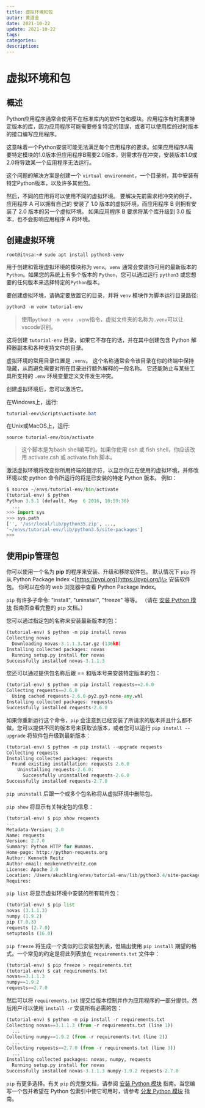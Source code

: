```yaml
---
title: 虚拟环境和包
autor: 黄道金
date: 2021-10-22
update: 2021-10-22
tags: 
categories: 
description: 
---
```


# 虚拟环境和包

## 概述

Python应用程序通常会使用不在标准库内的软件包和模块。应用程序有时需要特定版本的库，因为应用程序可能需要修复特定的错误，或者可以使用库的过时版本的接口编写应用程序。

这意味着一个Python安装可能无法满足每个应用程序的要求。如果应用程序A需要特定模块的1.0版本但应用程序B需要2.0版本，则需求存在冲突，安装版本1.0或2.0将导致某一个应用程序无法运行。

这个问题的解决方案是创建一个 `virtual environment`，一个目录树，其中安装有特定Python版本，以及许多其他包。

然后，不同的应用将可以使用不同的虚拟环境。 要解决先前需求相冲突的例子，应用程序 A 可以拥有自己的 安装了 1.0 版本的虚拟环境，而应用程序 B 则拥有安装了 2.0 版本的另一个虚拟环境。 如果应用程序 B 要求将某个库升级到 3.0 版本，也不会影响应用程序 A 的环境。

## 创建虚拟环境

```shell-session
root@itnsa:~# sudo apt install python3-venv
```

用于创建和管理虚拟环境的模块称为 `venv`。`venv` 通常会安装你可用的最新版本的 `Python`。如果您的系统上有多个版本的 `Python`，您可以通过运行 `python3` 或您想要的任何版本来选择特定的`Python`版本。

要创建虚拟环境，请确定要放置它的目录，并将 `venv` 模块作为脚本运行目录路径:

```powershell
python3 -m venv tutorial-env
```

> 使用`python3 -m venv .venv`指令，虚拟文件夹的名称为`.venv`可以让vscode识别。

这将创建 `tutorial-env` 目录，如果它不存在的话，并在其中创建包含 Python 解释器副本和各种支持文件的目录。

虚拟环境的常用目录位置是 `.venv`。 这个名称通常会令该目录在你的终端中保持隐藏，从而避免需要对所在目录进行额外解释的一般名称。 它还能防止与某些工具所支持的 `.env` 环境变量定义文件发生冲突。

创建虚拟环境后，您可以激活它。

在Windows上，运行:

```powershell
tutorial-env\Scripts\activate.bat
```

在Unix或MacOS上，运行:

```shell-session
source tutorial-env/bin/activate
```

> 这个脚本是为bash shell编写的。如果你使用 csh 或 fish shell，你应该改用 activate.csh 或 activate.fish 脚本。

激活虚拟环境将改变你所用终端的提示符，以显示你正在使用的虚拟环境，并修改环境以使 python 命令所运行的将是已安装的特定 Python 版本。 例如：

```python
$ source ~/envs/tutorial-env/bin/activate
(tutorial-env) $ python
Python 3.5.1 (default, May  6 2016, 10:59:36)
  ...
>>> import sys
>>> sys.path
['', '/usr/local/lib/python35.zip', ...,
'~/envs/tutorial-env/lib/python3.5/site-packages']
>>>
```
## 使用pip管理包

你可以使用一个名为 **pip** 的程序来安装、升级和移除软件包。 默认情况下 `pip` 将从 Python Package Index <[https://pypi.org](https://pypi.org/)\> 安装软件包。 你可以在你的 web 浏览器中查看 Python Package Index。

`pip` 有许多子命令: "install", "uninstall", "freeze" 等等。 （请在 [安装 Python 模块](https://docs.python.org/zh-cn/3/installing/index.html#installing-index) 指南页查看完整的 `pip` 文档。）

您可以通过指定包的名称来安装最新版本的包：

```python
(tutorial-env) $ python -m pip install novas
Collecting novas
  Downloading novas-3.1.1.3.tar.gz (136kB)
Installing collected packages: novas
  Running setup.py install for novas
Successfully installed novas-3.1.1.3
```

您还可以通过提供包名称后跟 == 和版本号来安装特定版本的包：

```python
(tutorial-env) $ python -m pip install requests==2.6.0
Collecting requests==2.6.0
  Using cached requests-2.6.0-py2.py3-none-any.whl
Installing collected packages: requests
Successfully installed requests-2.6.0
```

如果你重新运行这个命令，`pip` 会注意到已经安装了所请求的版本并且什么都不做。您可以提供不同的版本号来获取该版本，或者您可以运行 `pip install --upgrade` 将软件包升级到最新版本：

```python
(tutorial-env) $ python -m pip install --upgrade requests
Collecting requests
Installing collected packages: requests
  Found existing installation: requests 2.6.0
    Uninstalling requests-2.6.0:
      Successfully uninstalled requests-2.6.0
Successfully installed requests-2.7.0
```

`pip uninstall` 后跟一个或多个包名称将从虚拟环境中删除包。

`pip show` 将显示有关特定包的信息：

```python
(tutorial-env) $ pip show requests
---
Metadata-Version: 2.0
Name: requests
Version: 2.7.0
Summary: Python HTTP for Humans.
Home-page: http://python-requests.org
Author: Kenneth Reitz
Author-email: me@kennethreitz.com
License: Apache 2.0
Location: /Users/akuchling/envs/tutorial-env/lib/python3.4/site-packages
Requires:
```

`pip list` 将显示虚拟环境中安装的所有软件包：

```python
(tutorial-env) $ pip list
novas (3.1.1.3)
numpy (1.9.2)
pip (7.0.3)
requests (2.7.0)
setuptools (16.0)
```

`pip freeze` 将生成一个类似的已安装包列表，但输出使用 `pip install` 期望的格式。一个常见的约定是将此列表放在 `requirements.txt` 文件中：

```python
(tutorial-env) $ pip freeze > requirements.txt
(tutorial-env) $ cat requirements.txt
novas==3.1.1.3
numpy==1.9.2
requests==2.7.0
```

然后可以将 `requirements.txt` 提交给版本控制并作为应用程序的一部分提供。然后用户可以使用 `install -r` 安装所有必需的包：

```python
(tutorial-env) $ python -m pip install -r requirements.txt
Collecting novas==3.1.1.3 (from -r requirements.txt (line 1))
  ...
Collecting numpy==1.9.2 (from -r requirements.txt (line 2))
  ...
Collecting requests==2.7.0 (from -r requirements.txt (line 3))
  ...
Installing collected packages: novas, numpy, requests
  Running setup.py install for novas
Successfully installed novas-3.1.1.3 numpy-1.9.2 requests-2.7.0
```

`pip` 有更多选择。有关 `pip` 的完整文档，请参阅 [安装 Python 模块](https://docs.python.org/zh-cn/3/installing/index.html#installing-index) 指南。当您编写一个包并希望在 Python 包索引中使它可用时，请参考 [分发 Python 模块](https://docs.python.org/zh-cn/3/distributing/index.html#distributing-index) 指南。